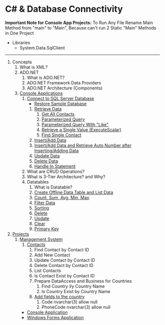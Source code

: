 # C# & Database Connectivity

**Important Note for Console App Projects:** To Run Any File Rename Main Method from "main" to "Main", Because can't run 2 Static "Main" Methods in One Project

- Libraries
    - System.Data.SqlClient

---

1. Concepts
    1. What is XML?
    2. ADO.NET
        1. What is ADO.NET?
        2. ADO.NET Framework Data Providers
        3. ADO.NET Architecture (Components)
    3. [Console Applications](ConsoleApplications/ConsoleApplications)
        1. [Connect to SQL Server Database](ConsoleApplications/ConsoleApplications/src/_1_connect_to_sql_server_database)
            - [Restore Sample Database](ConsoleApplications/ConsoleApplications/Database)
            1. [Retrieve Data](ConsoleApplications/ConsoleApplications/src/_1_connect_to_sql_server_database/_1_1_retrieve_data)
                1. [Get All Contacts](ConsoleApplications/ConsoleApplications/src/_1_connect_to_sql_server_database/_1_1_retrieve_data/_1_1_1_get_all_contacts)
                2. [Parameterized Query](ConsoleApplications/ConsoleApplications/src/_1_connect_to_sql_server_database/_1_1_retrieve_data/_1_1_2_parameterized_query)
                3. [Parameterized Query With "Like"](ConsoleApplications/ConsoleApplications/src/_1_connect_to_sql_server_database/_1_1_retrieve_data/_1_1_3_parameterized_query_with_like)
                4. [Retrieve a Single Value (ExecuteScalar)](ConsoleApplications/ConsoleApplications/src/_1_connect_to_sql_server_database/_1_1_retrieve_data/_1_1_4_retrieve_a_single_value)
                5. [Find Single Contact](ConsoleApplications/ConsoleApplications/src/_1_connect_to_sql_server_database/_1_1_retrieve_data/_1_1_5_find_single_contact)
            2. [Insert/Add Data](ConsoleApplications/ConsoleApplications/src/_1_connect_to_sql_server_database/_1_2_insert_and_add_data)
            3. [Insert/Add Data and Retrieve Auto Number after Inserting/Adding Data](ConsoleApplications/ConsoleApplications/src/_1_connect_to_sql_server_database/_1_3_insert_and_add_data_and_retrieve_auto_number_after_inserting_and_adding_data)
            4. [Update Data](ConsoleApplications/ConsoleApplications/src/_1_connect_to_sql_server_database/_1_4_update_data)
            5. [Delete Data](ConsoleApplications/ConsoleApplications/src/_1_connect_to_sql_server_database/_1_5_delete_data)
            6. [Handle In Statement](ConsoleApplications/ConsoleApplications/src/_1_connect_to_sql_server_database/_1_6_handle_in_statement)
        2. What are CRUD Operations?
        3. What is 3-Tier Architecture? and Why?
        4. Datatables
            1. What is Datatable?
            2. [Create Offline Data Table and List Data](ConsoleApplications/ConsoleApplications/src/_4_datatables/_4_2_create_offline_data_table_and_list_data)
            3. [Count, Sum, Avg, Min, Max](ConsoleApplications/ConsoleApplications/src/_4_datatables/_4_3_count_and_sum_and_avg_and_min_and_max)
            4. [Filter Data](ConsoleApplications/ConsoleApplications/src/_4_datatables/_4_4_filter_data)
            5. [Sorting](ConsoleApplications/ConsoleApplications/src/_4_datatables/_4_5_sorting)
            6. [Delete](ConsoleApplications/ConsoleApplications/src/_4_datatables/_4_6_delete)
            7. [Update](ConsoleApplications/ConsoleApplications/src/_4_datatables/_4_7_update)
            8. [Clear](ConsoleApplications/ConsoleApplications/src/_4_datatables/_4_8_clear)
            9. [Primary Key](ConsoleApplications/ConsoleApplications/src/_4_datatables/_4_9_primary_key)
2. [Projects](Projects)
    1. [Management System](Projects/ManagementSystem)
        1. [Contacts](Projects/ManagementSystem/Contacts)
            1. Find Contact by Contact ID
            2. Add New Contact
            3. Update Contact by Contact ID
            4. Delete Contact by Contact ID
            5. List Contacts
            6. Is Contact Exist by Contact ID
            7. Prepare DataAccess and Business for Countries
                1. Find Country لاy Country Name
                2. Is Country Exist by Country Name
            8. [Add fields to the country](Projects/ManagementSystem/Contacts/Database/AddFieldsToTheCountry.sql)
                1. Code nvarchar(3) allow null
                2. PhoneCode nvarchar(3) allow null
        - [Console Application](Projects/ManagementSystem/Contacts/Contacts-ConsoleApplication-PresentationLayer)
        - [Windows Forms Application](Projects/ManagementSystem/Contacts/Contacts-WindowsFormsApplication-PresentationLayer)